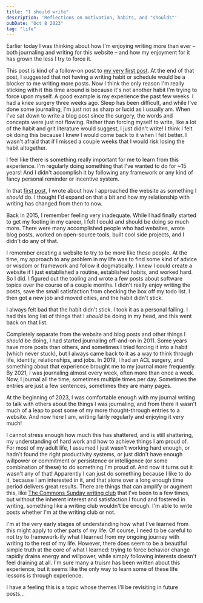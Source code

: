 ```yaml
---
title: "I should write"
description: 'Reflections on motivation, habits, and "shoulds"'
pubDate: "Oct 8 2023"
tag: "life"
---
```


Earlier today I was thinking about how I'm enjoying writing more than ever – both journaling and writing for this website – and how my enjoyment for it has grown the less I try to force it.

This post is kind of a follow-on post to [my very first post](/blog/website). At the end of that post, I suggested that not having a writing habit or schedule would be a blocker to me writing more posts. Now I think the only reason I'm really sticking with it this time around is because it's not another habit I'm trying to force upon myself. A good example is my experience the past few weeks. I had a knee surgery three weeks ago. Sleep has been difficult, and while I've done some journaling, I'm just not as sharp or lucid as I usually am. When I've sat down to write a blog post since the surgery, the words and concepts were just not flowing. Rather than forcing myself to write, like a lot of the habit and grit literature would suggest, I just didn't write! I think I felt ok doing this because I knew I would come back to it when I felt better. I wasn't afraid that if I missed a couple weeks that I would risk losing the habit altogether.

I feel like there is something really important for me to learn from this experience. I'm regularly doing something that I've wanted to do for ~15 years! And I didn't accomplish it by following any framework or any kind of fancy personal reminder or incentive system.

In that [first post](/blog/website), I wrote about how I approached the website as something I _should_ do. I thought I'd expand on that a bit and how my relationship with writing has changed from then to now.

Back in 2015, I remember feeling very inadequate. While I had finally started to get my footing in my career, I felt I could and should be doing so much more. There were many accomplished people who had websites, wrote blog posts, worked on open-source tools, built cool side projects, and I didn't do any of that.

I remember creating a website to try to be more like these people. At the time, my approach to any problem in my life was to find some kind of advice or wisdom or framework and follow it dogmatically. I knew I could create a website if I just established a routine, established habits, and worked hard. So I did. I figured out the tooling and wrote a few posts about software topics over the course of a couple months. I didn't really enjoy writing the posts, save the small satisfaction from checking the box off my todo list. I then got a new job and moved cities, and the habit didn't stick.

I always felt bad that the habit didn't stick. I took it as a personal failing. I had this long list of things that I _should_ be doing in my head, and this went back on that list.

Completely separate from the website and blog posts and other things I _should_ be doing, I had started journaling off-and-on in 2011. Some years have more posts than others, and sometimes I tried forcing it into a habit (which never stuck), but I always came back to it as a way to think through life, identity, relationships, and jobs. In 2019, I had an ACL surgery, and something about that experience brought me to my journal more frequently. By 2021, I was journaling almost every week, often more than once a week. Now, I journal all the time, sometimes multiple times per day. Sometimes the entries are just a few sentences, sometimes they are many pages.

At the beginning of 2023, I was comfortable enough with my journal writing to talk with others about the things I was journaling, and from there it wasn't much of a leap to post some of my more thought-through entries to a website. And now here I am, writing fairly regularly and enjoying it very much!

I cannot stress enough how much this has shattered, and is still shattering, my understanding of hard work and how to achieve things I am proud of. For most of my adult life, I assumed I just wasn't working hard enough, or hadn't found the right productivity systems, or just didn't have enough willpower or commitment or persistence or intelligence (or some combination of these) to do something I'm proud of. And now it turns out it wasn't any of that! Apparently I can just do something because I like to do it, because I am interested in it, and that alone over a long enough time period delivers great results. There are things that can amplify or augment this, like [The Commons Sunday writing club](https://twitter.com/thesfcommons) that I've been to a few times, but without the inherent interest and satisfaction I found and fostered in writing, something like a writing club wouldn't be enough. I'm able to write posts whether I'm at the writing club or not.

I'm at the very early stages of understanding how what I've learned from this might apply to other parts of my life. Of course, I need to be careful to not try to framework-ify what I learned from my ongoing journey with writing to the rest of my life. However, there does seem to be a beautiful simple truth at the core of what I learned: trying to force behavior change rapidly drains energy and willpower, while simply following interests doesn't feel draining at all. I'm sure many a truism has been written about this experience, but it seems like the only way to learn some of these life lessons is through experience.

I have a feeling this is a topic whose themes I'll be revisiting in future posts...

